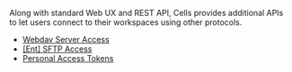 Along with standard Web UX and REST API, Cells provides additional APIs to let users connect to their workspaces using other protocols.

- [Webdav Server Access](../webdav-server-access/)
- [[Ent] SFTP Access](../ent-sftp-access/)
- [Personal Access Tokens](../personal-access-tokens/)
